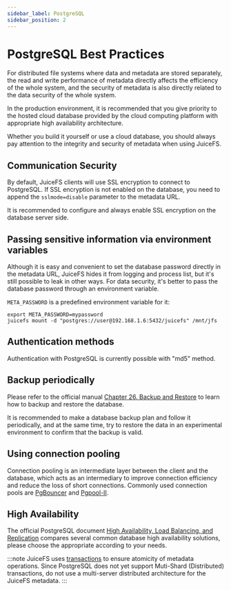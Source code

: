 ```yaml
---
sidebar_label: PostgreSQL
sidebar_position: 2
---
```

# PostgreSQL Best Practices

For distributed file systems where data and metadata are stored separately, the read and write performance of metadata directly affects the efficiency of the whole system, and the security of metadata is also directly related to the data security of the whole system.

In the production environment, it is recommended that you give priority to the hosted cloud database provided by the cloud computing platform with appropriate high availability architecture.

Whether you build it yourself or use a cloud database, you should always pay attention to the integrity and security of metadata when using JuiceFS.

## Communication Security

By default, JuiceFS clients will use SSL encryption to connect to PostgreSQL. If SSL encryption is not enabled on the database, you need to append the `sslmode=disable` parameter to the metadata URL.

It is recommended to configure and always enable SSL encryption on the database server side.

## Passing sensitive information via environment variables

Although it is easy and convenient to set the database password directly in the metadata URL, JuiceFS hides it from logging and process list, but it's still possible to leak in other ways. For data security, it's better to pass the database password through an environment variable.

`META_PASSWORD` is a predefined environment variable for it:

```shell
export META_PASSWORD=mypassword
juicefs mount -d "postgres://user@192.168.1.6:5432/juicefs" /mnt/jfs
```
## Authentication methods

Authentication with PostgreSQL is currently possible with "md5" method.

## Backup periodically

Please refer to the official manual [Chapter 26. Backup and Restore](https://www.postgresql.org/docs/current/backup.html) to learn how to backup and restore the database.

It is recommended to make a database backup plan and follow it periodically, and at the same time, try to restore the data in an experimental environment to confirm that the backup is valid.

## Using connection pooling

Connection pooling is an intermediate layer between the client and the database, which acts as an intermediary to improve connection efficiency and reduce the loss of short connections. Commonly used connection pools are [PgBouncer](https://www.pgbouncer.org/) and [Pgpool-II](https://www.pgpool.net/).

## High Availability

The official PostgreSQL document [High Availability, Load Balancing, and Replication](https://www.postgresql.org/docs/current/different-replication-solutions.html) compares several common database high availability solutions, please choose the appropriate according to your needs.

:::note
JuiceFS uses [transactions](https://www.postgresql.org/docs/current/tutorial-transactions.html) to ensure atomicity of metadata operations. Since PostgreSQL does not yet support Muti-Shard (Distributed) transactions, do not use a multi-server distributed architecture for the JuiceFS metadata.
:::
